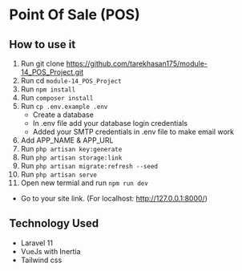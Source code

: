 # Point Of Sale (POS)

## How to use it

1. Run git clone https://github.com/tarekhasan175/module-14_POS_Project.git
2. Run cd `module-14_POS_Project`
3. Run `npm install`
4. Run `composer install`
5. Run `cp .env.example .env`
    - Create a database
    - In .env file add your database login credentials
    - Added your SMTP credentials in .env file to make email work
6. Add APP_NAME & APP_URL
7. Run `php artisan key:generate`
8. Run `php artisan storage:link`
9. Run `php artisan migrate:refresh --seed`
10. Run `php artisan serve`
11. Open new termial and run `npm run dev`

- Go to your site link. (For localhost: http://127.0.0.1:8000/)

## Technology Used

- Laravel 11
- VueJs with Inertia
- Tailwind css
